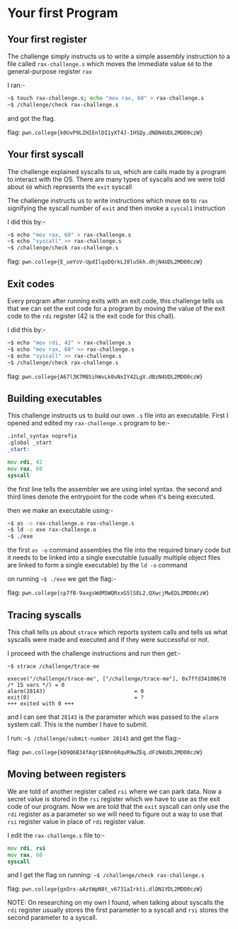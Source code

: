 # Your first Program


## Your first register

The challenge simply instructs us to write a simple assembly instruction to a file called `rax-challenge.s` which moves the immediate value `60` to the general-purpose register `rax`

I ran:-

```bash
~$ touch rax-challenge.s; echo "mov rax, 60" > rax-challenge.s
~$ /challenge/check rax-challenge.s

```

and got the flag.

flag: `pwn.college{k0UvP9LZHIEnlDI1yXT4J-IHSQy.dNDN4UDL2MDO0czW}`


## Your first syscall

The challenge explained syscalls to us, which are calls made by a program to interact with the OS. There are many types of syscalls and we were told about `60` which represents the `exit` syscall

The challenge instructs us to write instructions which move `60` to `rax` signifying the syscall number of `exit` and then invoke a `syscal1` instruction

I did this by:-

```bash
~$ echo "mov rax, 60" > rax-challenge.s
~$ echo "syscall" >> rax-challenge.s
~$ /challenge/check rax-challenge.s

```

flag: `pwn.college{E_ueYsV-UpdIlqoDQrkLJ8luSkh.dhjN4UDL2MDO0czW}`


## Exit codes


Every program after running exits with an exit code, this challenge tells us that we can set the exit code for a program by moving the value of the exit code to the `rdi` register (42 is the exit code for this chall).

I did this by:- 


```bash
~$ echo "mov rdi, 42" > rax-challenge.s
~$ echo "mov rax, 60" >> rax-challenge.s
~$ echo "syscall" >> rax-challenge.s
~$ /challenge/check rax-challenge.s

```

flag: `pwn.college{A67l3K7M8SihWvLk0uNxIY42LgV.dBzN4UDL2MDO0czW}`	


## Building executables

This challenge instructs us to build our own `.s` file into an executable. First I opened and edited my `rax-challenge.s` program to be:-


```asm
.intel_syntax noprefix
.global _start
_start:

mov rdi, 42
mov rax, 60
syscall
```

the first line tells the assembler we are using intel syntax.
the second and third lines denote the entrypoint for the code when it's being executed.

then we make an executable using:-


```bash
~$ as -o rax-challenge.o rax-challenge.s
~$ ld -o exe rax-challenge.o
~$ ./exe

```

the first `as -o` command assembles the file into the required binary code but it needs to be linked into a single executable (usually multiple object files are linked to form a single executable) by the `ld -o` command

on running `~$ ./exe` we get the flag:-

flag: `pwn.college{cp7fB-9axgsWdM5WQRxxG5lSEL2.QXwcjMwEDL2MDO0czW}`


## Tracing syscalls

This chall tells us about `strace` which reports system calls and tells us what syscalls were made and executed and if they were successful or not.

I proceed with the challenge instructions and run then get:-


```
~$ strace /challenge/trace-me

execve("/challenge/trace-me", ["/challenge/trace-me"], 0x7ffd34100670 /* 15 vars */) = 0
alarm(28143)                            = 0
exit(0)                                 = ?
+++ exited with 0 +++
```

and I can see that `28143` is the parameter which was passed to the `alarm` system call. This is the number I have to submit.

I run: `~$ /challenge/submit-number 28143` and get the flag:-

flag: `pwn.college{kD9Q6B34fAqr1ENhn6RquR9wZEq.dFzN4UDL2MDO0czW}`


## Moving between registers

We are told of another register called `rsi` where we can park data. Now a secret value is stored in the `rsi` register which we have to use as the exit code of our program. Now we are told that the `exit` syscall can only use the `rdi` register as a parameter so we will need to figure out a way to use that `rsi` register value in place of `rdi` register value.

I edit the `rax-challenge.s` file to:-

```asm
mov rdi, rsi
mov rax, 60
syscall

```

and I get the flag on running: `~$ /challenge/check rax-challenge.s`

flag: `pwn.college{gxOrx-aAztWpN8t_v6731aIrkti.dlDN1YDL2MDO0czW}`	


NOTE: On researching on my own I found, when talking about syscalls the `rdi` register usually stores the first parameter to a syscall and `rsi` stores the second parameter to a syscall.
